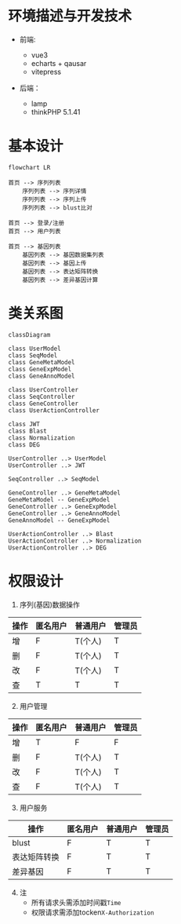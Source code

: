 # 环境描述与开发技术
  
+ 前端: 
    + vue3
    + echarts +  qausar
    + vitepress
  
+ 后端：
    + lamp
    + thinkPHP 5.1.41

#  基本设计

```mermaid
flowchart LR

首页 --> 序列列表
    序列列表 --> 序列详情 
    序列列表 --> 序列上传
    序列列表 --> blust比对

首页 --> 登录/注册
首页 --> 用户列表

首页 --> 基因列表
    基因列表 --> 基因数据集列表 
    基因列表 --> 基因上传
    基因列表 --> 表达矩阵转换
    基因列表 --> 差异基因计算

```

# 类关系图

```mermaid
classDiagram

class UserModel
class SeqModel
class GeneMetaModel
class GeneExpModel
class GeneAnnoModel

class UserController
class SeqController
class GeneController
class UserActionController

class JWT
class Blast
class Normalization
class DEG

UserController ..> UserModel
UserController ..> JWT

SeqController ..> SeqModel

GeneController ..> GeneMetaModel
GeneMetaModel -- GeneExpModel
GeneController ..> GeneExpModel
GeneController ..> GeneAnnoModel
GeneAnnoModel -- GeneExpModel

UserActionController ..> Blast
UserActionController ..> Normalization
UserActionController ..> DEG

```

# 权限设计

1. 序列(基因)数据操作

| 操作 | 匿名用户 | 普通用户 | 管理员 |
|-|-|-|-|
| 增 | F | T(个人) | T |
| 删 | F | T(个人) | T |
| 改 | F | T(个人) | T |
| 查 | T | T | T |

2. 用户管理

| 操作 | 匿名用户 | 普通用户 | 管理员 |
|-|-|-|-|
| 增 | T | F | F |
| 删 | F | T(个人) | T |
| 改 | F | T(个人) | T |
| 查 | F | T(个人) | T |

3. 用户服务

| 操作 | 匿名用户 | 普通用户 | 管理员 |
|-|-|-|-|
| blust | F | T | T |
| 表达矩阵转换 | F | T | T |
| 差异基因 | F | T | T |

4. 注
    + 所有请求头需添加时间戳`Time`
    + 权限请求需添加tocken`X-Authorization`

